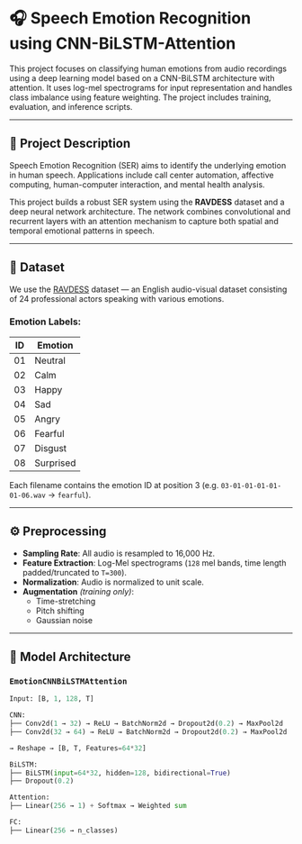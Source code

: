 # 🎧 Speech Emotion Recognition using CNN-BiLSTM-Attention

This project focuses on classifying human emotions from audio recordings using a deep learning model based on a CNN-BiLSTM architecture with attention. It uses log-mel spectrograms for input representation and handles class imbalance using feature weighting. The project includes training, evaluation, and inference scripts.

---

## 📌 Project Description

Speech Emotion Recognition (SER) aims to identify the underlying emotion in human speech. Applications include call center automation, affective computing, human-computer interaction, and mental health analysis.

This project builds a robust SER system using the **RAVDESS** dataset and a deep neural network architecture. The network combines convolutional and recurrent layers with an attention mechanism to capture both spatial and temporal emotional patterns in speech.

---

## 📂 Dataset

We use the [RAVDESS](https://zenodo.org/record/1188976) dataset — an English audio-visual dataset consisting of 24 professional actors speaking with various emotions.

### Emotion Labels:
| ID | Emotion     |
|----|-------------|
| 01 | Neutral     |
| 02 | Calm        |
| 03 | Happy       |
| 04 | Sad         |
| 05 | Angry       |
| 06 | Fearful     |
| 07 | Disgust     |
| 08 | Surprised   |

Each filename contains the emotion ID at position 3 (e.g. `03-01-01-01-01-01-06.wav` → `fearful`).

---

## ⚙️ Preprocessing

- **Sampling Rate**: All audio is resampled to 16,000 Hz.
- **Feature Extraction**: Log-Mel spectrograms (`128` mel bands, time length padded/truncated to `T=300`).
- **Normalization**: Audio is normalized to unit scale.
- **Augmentation** *(training only)*:
  - Time-stretching
  - Pitch shifting
  - Gaussian noise

---

## 🧠 Model Architecture

### `EmotionCNNBiLSTMAttention`

```python
Input: [B, 1, 128, T]

CNN:
├── Conv2d(1 → 32) → ReLU → BatchNorm2d → Dropout2d(0.2) → MaxPool2d
├── Conv2d(32 → 64) → ReLU → BatchNorm2d → Dropout2d(0.2) → MaxPool2d

→ Reshape → [B, T, Features=64*32]

BiLSTM:
├── BiLSTM(input=64*32, hidden=128, bidirectional=True)
├── Dropout(0.2)

Attention:
├── Linear(256 → 1) + Softmax → Weighted sum

FC:
├── Linear(256 → n_classes)
